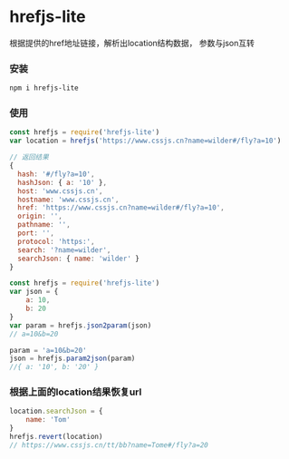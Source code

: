 # hrefjs-lite
根据提供的href地址链接，解析出location结构数据，
参数与json互转

### 安装
```bash
npm i hrefjs-lite
```

### 使用
```js
const hrefjs = require('hrefjs-lite')
var location = hrefjs('https://www.cssjs.cn?name=wilder#/fly?a=10')

// 返回结果
{
  hash: '#/fly?a=10',
  hashJson: { a: '10' },
  host: 'www.cssjs.cn',
  hostname: 'www.cssjs.cn',
  href: 'https://www.cssjs.cn?name=wilder#/fly?a=10',
  origin: '',
  pathname: '',
  port: '',
  protocol: 'https:',
  search: '?name=wilder',
  searchJson: { name: 'wilder' }
}
```

```js
const hrefjs = require('hrefjs-lite')
var json = {
    a: 10,
    b: 20
}
var param = hrefjs.json2param(json)
// a=10&b=20

param = 'a=10&b=20'
json = hrefjs.param2json(param)   
//{ a: '10', b: '20' }
```

### 根据上面的location结果恢复url
```js
location.searchJson = {
    name: 'Tom'
}
hrefjs.revert(location)
// https://www.cssjs.cn/tt/bb?name=Tome#/fly?a=20
```